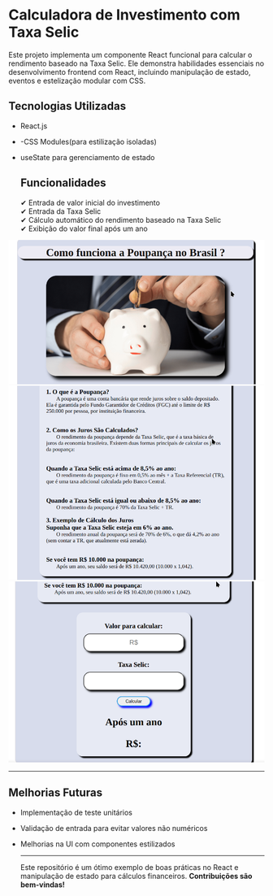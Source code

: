 # Calculadora de Investimento com Taxa Selic

Este projeto implementa um componente React funcional para calcular o rendimento baseado na Taxa Selic. Ele demonstra habilidades essenciais no desenvolvimento frontend com React, incluindo manipulação de estado, eventos e estelização modular com CSS.


## Tecnologias Utilizadas 
- React.js
- -CSS Modules(para estilização isoladas)
- useState para gerenciamento de estado
  

  ## Funcionalidades 

  &#10004; Entrada de valor inicial do investimento  
  &#10004; Entrada da Taxa Selic  
  &#10004; Cálculo automático do rendimento baseado na Taxa Selic  
  &#10004; Exibição do valor final após um ano


<img src="/imagensSite//pou001.png">

<img src="/imagensSite/pou002.png">

<img src="/imagensSite/pou003.png">

___

## Melhorias Futuras

- Implementação de teste unitários  
- Validação de entrada para evitar valores não numéricos  
- Melhorias na UI com componentes estilizados  
  

  ___

  Este repositório é um ótimo exemplo de boas práticas no React e manipulação de estado para cálculos financeiros. **Contribuições são bem-vindas!**



